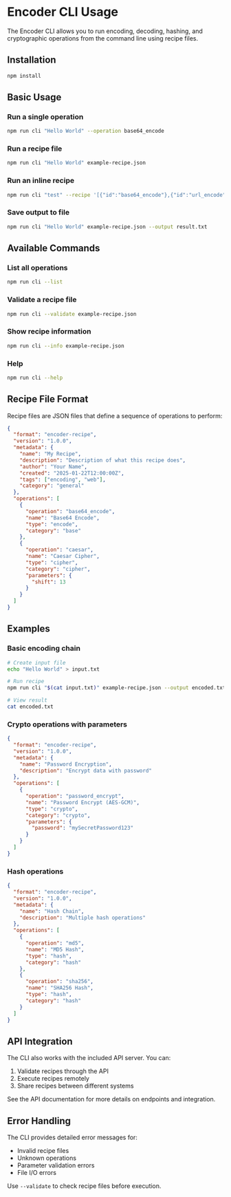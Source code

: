# Encoder CLI Usage

The Encoder CLI allows you to run encoding, decoding, hashing, and cryptographic operations from the command line using recipe files.

## Installation

```bash
npm install
```

## Basic Usage

### Run a single operation
```bash
npm run cli "Hello World" --operation base64_encode
```

### Run a recipe file
```bash
npm run cli "Hello World" example-recipe.json
```

### Run an inline recipe
```bash
npm run cli "test" --recipe '[{"id":"base64_encode"},{"id":"url_encode"}]'
```

### Save output to file
```bash
npm run cli "Hello World" example-recipe.json --output result.txt
```

## Available Commands

### List all operations
```bash
npm run cli --list
```

### Validate a recipe file
```bash
npm run cli --validate example-recipe.json
```

### Show recipe information
```bash
npm run cli --info example-recipe.json
```

### Help
```bash
npm run cli --help
```

## Recipe File Format

Recipe files are JSON files that define a sequence of operations to perform:

```json
{
  "format": "encoder-recipe",
  "version": "1.0.0",
  "metadata": {
    "name": "My Recipe",
    "description": "Description of what this recipe does",
    "author": "Your Name",
    "created": "2025-01-22T12:00:00Z",
    "tags": ["encoding", "web"],
    "category": "general"
  },
  "operations": [
    {
      "operation": "base64_encode",
      "name": "Base64 Encode",
      "type": "encode",
      "category": "base"
    },
    {
      "operation": "caesar",
      "name": "Caesar Cipher",
      "type": "cipher",
      "category": "cipher",
      "parameters": {
        "shift": 13
      }
    }
  ]
}
```

## Examples

### Basic encoding chain
```bash
# Create input file
echo "Hello World" > input.txt

# Run recipe
npm run cli "$(cat input.txt)" example-recipe.json --output encoded.txt

# View result
cat encoded.txt
```

### Crypto operations with parameters
```json
{
  "format": "encoder-recipe",
  "version": "1.0.0",
  "metadata": {
    "name": "Password Encryption",
    "description": "Encrypt data with password"
  },
  "operations": [
    {
      "operation": "password_encrypt",
      "name": "Password Encrypt (AES-GCM)",
      "type": "crypto",
      "category": "crypto",
      "parameters": {
        "password": "mySecretPassword123"
      }
    }
  ]
}
```

### Hash operations
```json
{
  "format": "encoder-recipe",
  "version": "1.0.0",
  "metadata": {
    "name": "Hash Chain",
    "description": "Multiple hash operations"
  },
  "operations": [
    {
      "operation": "md5",
      "name": "MD5 Hash",
      "type": "hash",
      "category": "hash"
    },
    {
      "operation": "sha256",
      "name": "SHA256 Hash", 
      "type": "hash",
      "category": "hash"
    }
  ]
}
```

## API Integration

The CLI also works with the included API server. You can:

1. Validate recipes through the API
2. Execute recipes remotely
3. Share recipes between different systems

See the API documentation for more details on endpoints and integration.

## Error Handling

The CLI provides detailed error messages for:
- Invalid recipe files
- Unknown operations
- Parameter validation errors
- File I/O errors

Use `--validate` to check recipe files before execution.